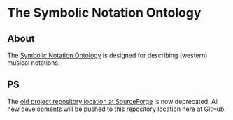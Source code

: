 The Symbolic Notation Ontology
==============================

About
-----

The [Symbolic Notation Ontology](http://purl.org/NET/c4dm/keys.owl#) is designed for describing (western) musical notations.

PS
--

The [old project repository location at SourceForge](http://motools.svn.sourceforge.net/viewvc/motools/so/) is now deprecated. All new developments will be pushed to this repository location here at GitHub.



